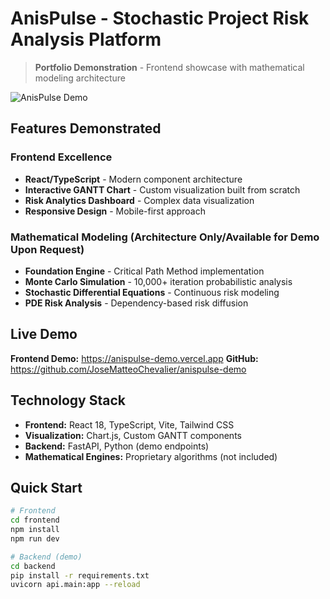 # AnisPulse - Stochastic Project Risk Analysis Platform

> **Portfolio Demonstration** - Frontend showcase with mathematical modeling architecture

![AnisPulse Demo](https://via.placeholder.com/800x400/2D1F1F/F4E4BC?text=AnisPulse+Demo)

## Features Demonstrated

### Frontend Excellence
- **React/TypeScript** - Modern component architecture
- **Interactive GANTT Chart** - Custom visualization built from scratch
- **Risk Analytics Dashboard** - Complex data visualization
- **Responsive Design** - Mobile-first approach

### Mathematical Modeling (Architecture Only/Available for Demo Upon Request)
- **Foundation Engine** - Critical Path Method implementation
- **Monte Carlo Simulation** - 10,000+ iteration probabilistic analysis
- **Stochastic Differential Equations** - Continuous risk modeling
- **PDE Risk Analysis** - Dependency-based risk diffusion

## Live Demo

**Frontend Demo:** https://anispulse-demo.vercel.app
**GitHub:** https://github.com/JoseMatteoChevalier/anispulse-demo

## Technology Stack

- **Frontend:** React 18, TypeScript, Vite, Tailwind CSS
- **Visualization:** Chart.js, Custom GANTT components
- **Backend:** FastAPI, Python (demo endpoints)
- **Mathematical Engines:** Proprietary algorithms (not included)

## Quick Start
```bash
# Frontend
cd frontend
npm install
npm run dev

# Backend (demo)
cd backend
pip install -r requirements.txt
uvicorn api.main:app --reload
